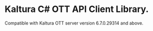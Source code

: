 # Kaltura C# OTT API Client Library.
Compatible with Kaltura OTT server version 6.7.0.29314 and above.
